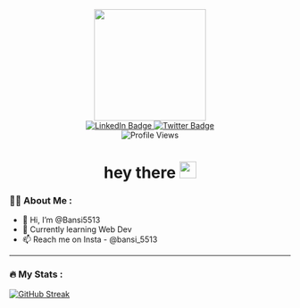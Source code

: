 
<div id="header" align="center">
  <img src="https://media.giphy.com/media/AXtFMwP1ZvjZSBtmGk/giphy.gif" width="200"/>
  <div id="badges">
  <a href="https://www.linkedin.com/in/bansi-patel-43809226a">
    <img src="https://img.shields.io/badge/LinkedIn-blue?style=for-the-badge&logo=linkedin&logoColor=white" alt="LinkedIn Badge"/>
  </a>
  <a href="https://twitter.com/Bansi2802?t=HmMtgI9eyIAS9GTWT2tMqA&s=09">
    <img src="https://img.shields.io/badge/Twitter-blue?style=for-the-badge&logo=twitter&logoColor=white" alt="Twitter Badge"/>
  </a>
  </div>
  <img src="https://komarev.com/ghpvc/?username=Bansi5513&style=flat-square&color=blue" alt="Profile Views"/>
  <h1>
  hey there
  <img src="https://media.giphy.com/media/hvRJCLFzcasrR4ia7z/giphy.gif" width="30px"/> <br />
</h1>
</div>


### :woman_technologist: About Me :
- 👋 Hi, I’m @Bansi5513
- 🌱 Currently learning Web Dev
- 📫 Reach me on Insta - @bansi_5513

---

### :fire: My Stats :

[![GitHub Streak](http://github-readme-streak-stats.herokuapp.com?user=Bansi5513&theme=dark)](https://git.io/streak-stats)

